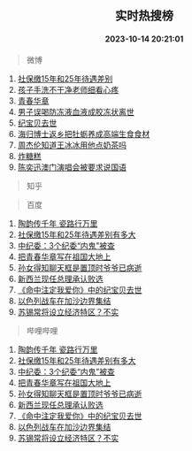 <div align="center"><h2>实时热搜榜</h2><h4>2023-10-14 20:21:01</h4></div>

> 微博  

1. [社保缴15年和25年待遇差别](https://s.weibo.com/weibo?q=%23%E7%A4%BE%E4%BF%9D%E7%BC%B415%E5%B9%B4%E5%92%8C25%E5%B9%B4%E5%BE%85%E9%81%87%E5%B7%AE%E5%88%AB%23&t=31&band_rank=1&Refer=top)<br />
2. [孩子手洗不干净老师细看心疼](https://s.weibo.com/weibo?q=%23%E5%AD%A9%E5%AD%90%E6%89%8B%E6%B4%97%E4%B8%8D%E5%B9%B2%E5%87%80%E8%80%81%E5%B8%88%E7%BB%86%E7%9C%8B%E5%BF%83%E7%96%BC%23&t=31&band_rank=2&Refer=top)<br />
3. [青春华章](https://s.weibo.com/weibo?q=%23%E9%9D%92%E6%98%A5%E5%8D%8E%E7%AB%A0%23&t=31&band_rank=3&Refer=top)<br />
4. [男子误喝防冻液血液成胶冻状离世](https://s.weibo.com/weibo?q=%23%E7%94%B7%E5%AD%90%E8%AF%AF%E5%96%9D%E9%98%B2%E5%86%BB%E6%B6%B2%E8%A1%80%E6%B6%B2%E6%88%90%E8%83%B6%E5%86%BB%E7%8A%B6%E7%A6%BB%E4%B8%96%23&t=31&band_rank=4&Refer=top)<br />
5. [纪宝贝去世](https://s.weibo.com/weibo?q=%23%E7%BA%AA%E5%AE%9D%E8%B4%9D%E5%8E%BB%E4%B8%96%23&t=31&band_rank=5&Refer=top)<br />
6. [海归博士返乡把牡蛎养成高端生食食材](https://s.weibo.com/weibo?q=%23%E6%B5%B7%E5%BD%92%E5%8D%9A%E5%A3%AB%E8%BF%94%E4%B9%A1%E6%8A%8A%E7%89%A1%E8%9B%8E%E5%85%BB%E6%88%90%E9%AB%98%E7%AB%AF%E7%94%9F%E9%A3%9F%E9%A3%9F%E6%9D%90%23&t=31&band_rank=6&Refer=top)<br />
7. [周杰伦知道王冰冰用他点奶茶吗](https://s.weibo.com/weibo?q=%23%E5%91%A8%E6%9D%B0%E4%BC%A6%E7%9F%A5%E9%81%93%E7%8E%8B%E5%86%B0%E5%86%B0%E7%94%A8%E4%BB%96%E7%82%B9%E5%A5%B6%E8%8C%B6%E5%90%97%23&t=31&band_rank=7&Refer=top)<br />
8. [炸糖糕](https://s.weibo.com/weibo?q=%E7%82%B8%E7%B3%96%E7%B3%95&t=31&band_rank=8&Refer=top)<br />
9. [陈奕迅澳门演唱会被要求说国语](https://s.weibo.com/weibo?q=%23%E9%99%88%E5%A5%95%E8%BF%85%E6%BE%B3%E9%97%A8%E6%BC%94%E5%94%B1%E4%BC%9A%E8%A2%AB%E8%A6%81%E6%B1%82%E8%AF%B4%E5%9B%BD%E8%AF%AD%23&t=31&band_rank=9&Refer=top)<br />

> 知乎  


> 百度  

1. [陶韵传千年 瓷路行万里](https://www.baidu.com/s?wd=%E9%99%B6%E9%9F%B5%E4%BC%A0%E5%8D%83%E5%B9%B4+%E7%93%B7%E8%B7%AF%E8%A1%8C%E4%B8%87%E9%87%8C&sa=fyb_news&rsv_dl=fyb_news)<br />
2. [社保缴15年和25年待遇差别有多大](https://www.baidu.com/s?wd=%E7%A4%BE%E4%BF%9D%E7%BC%B415%E5%B9%B4%E5%92%8C25%E5%B9%B4%E5%BE%85%E9%81%87%E5%B7%AE%E5%88%AB%E6%9C%89%E5%A4%9A%E5%A4%A7&sa=fyb_news&rsv_dl=fyb_news)<br />
3. [中纪委：3个纪委“内鬼”被查](https://www.baidu.com/s?wd=%E4%B8%AD%E7%BA%AA%E5%A7%94%EF%BC%9A3%E4%B8%AA%E7%BA%AA%E5%A7%94%E2%80%9C%E5%86%85%E9%AC%BC%E2%80%9D%E8%A2%AB%E6%9F%A5&sa=fyb_news&rsv_dl=fyb_news)<br />
4. [把青春华章写在祖国大地上](https://www.baidu.com/s?wd=%E6%8A%8A%E9%9D%92%E6%98%A5%E5%8D%8E%E7%AB%A0%E5%86%99%E5%9C%A8%E7%A5%96%E5%9B%BD%E5%A4%A7%E5%9C%B0%E4%B8%8A&sa=fyb_news&rsv_dl=fyb_news)<br />
5. [孙女得知聊天框是置顶时爷爷已病逝](https://www.baidu.com/s?wd=%E5%AD%99%E5%A5%B3%E5%BE%97%E7%9F%A5%E8%81%8A%E5%A4%A9%E6%A1%86%E6%98%AF%E7%BD%AE%E9%A1%B6%E6%97%B6%E7%88%B7%E7%88%B7%E5%B7%B2%E7%97%85%E9%80%9D&sa=fyb_news&rsv_dl=fyb_news)<br />
6. [新西兰现任总理承认败选](https://www.baidu.com/s?wd=%E6%96%B0%E8%A5%BF%E5%85%B0%E7%8E%B0%E4%BB%BB%E6%80%BB%E7%90%86%E6%89%BF%E8%AE%A4%E8%B4%A5%E9%80%89&sa=fyb_news&rsv_dl=fyb_news)<br />
7. [《命中注定我爱你》中的纪宝贝去世](https://www.baidu.com/s?wd=%E3%80%8A%E5%91%BD%E4%B8%AD%E6%B3%A8%E5%AE%9A%E6%88%91%E7%88%B1%E4%BD%A0%E3%80%8B%E4%B8%AD%E7%9A%84%E7%BA%AA%E5%AE%9D%E8%B4%9D%E5%8E%BB%E4%B8%96&sa=fyb_news&rsv_dl=fyb_news)<br />
8. [以色列战车在加沙边界集结](https://www.baidu.com/s?wd=%E4%BB%A5%E8%89%B2%E5%88%97%E6%88%98%E8%BD%A6%E5%9C%A8%E5%8A%A0%E6%B2%99%E8%BE%B9%E7%95%8C%E9%9B%86%E7%BB%93&sa=fyb_news&rsv_dl=fyb_news)<br />
9. [苏锡常将设立经济特区？不实](https://www.baidu.com/s?wd=%E8%8B%8F%E9%94%A1%E5%B8%B8%E5%B0%86%E8%AE%BE%E7%AB%8B%E7%BB%8F%E6%B5%8E%E7%89%B9%E5%8C%BA%EF%BC%9F%E4%B8%8D%E5%AE%9E&sa=fyb_news&rsv_dl=fyb_news)<br />

> 哔哩哔哩  

1. [陶韵传千年 瓷路行万里](https://www.baidu.com/s?wd=%E9%99%B6%E9%9F%B5%E4%BC%A0%E5%8D%83%E5%B9%B4+%E7%93%B7%E8%B7%AF%E8%A1%8C%E4%B8%87%E9%87%8C&sa=fyb_news&rsv_dl=fyb_news)<br />
2. [社保缴15年和25年待遇差别有多大](https://www.baidu.com/s?wd=%E7%A4%BE%E4%BF%9D%E7%BC%B415%E5%B9%B4%E5%92%8C25%E5%B9%B4%E5%BE%85%E9%81%87%E5%B7%AE%E5%88%AB%E6%9C%89%E5%A4%9A%E5%A4%A7&sa=fyb_news&rsv_dl=fyb_news)<br />
3. [中纪委：3个纪委“内鬼”被查](https://www.baidu.com/s?wd=%E4%B8%AD%E7%BA%AA%E5%A7%94%EF%BC%9A3%E4%B8%AA%E7%BA%AA%E5%A7%94%E2%80%9C%E5%86%85%E9%AC%BC%E2%80%9D%E8%A2%AB%E6%9F%A5&sa=fyb_news&rsv_dl=fyb_news)<br />
4. [把青春华章写在祖国大地上](https://www.baidu.com/s?wd=%E6%8A%8A%E9%9D%92%E6%98%A5%E5%8D%8E%E7%AB%A0%E5%86%99%E5%9C%A8%E7%A5%96%E5%9B%BD%E5%A4%A7%E5%9C%B0%E4%B8%8A&sa=fyb_news&rsv_dl=fyb_news)<br />
5. [孙女得知聊天框是置顶时爷爷已病逝](https://www.baidu.com/s?wd=%E5%AD%99%E5%A5%B3%E5%BE%97%E7%9F%A5%E8%81%8A%E5%A4%A9%E6%A1%86%E6%98%AF%E7%BD%AE%E9%A1%B6%E6%97%B6%E7%88%B7%E7%88%B7%E5%B7%B2%E7%97%85%E9%80%9D&sa=fyb_news&rsv_dl=fyb_news)<br />
6. [新西兰现任总理承认败选](https://www.baidu.com/s?wd=%E6%96%B0%E8%A5%BF%E5%85%B0%E7%8E%B0%E4%BB%BB%E6%80%BB%E7%90%86%E6%89%BF%E8%AE%A4%E8%B4%A5%E9%80%89&sa=fyb_news&rsv_dl=fyb_news)<br />
7. [《命中注定我爱你》中的纪宝贝去世](https://www.baidu.com/s?wd=%E3%80%8A%E5%91%BD%E4%B8%AD%E6%B3%A8%E5%AE%9A%E6%88%91%E7%88%B1%E4%BD%A0%E3%80%8B%E4%B8%AD%E7%9A%84%E7%BA%AA%E5%AE%9D%E8%B4%9D%E5%8E%BB%E4%B8%96&sa=fyb_news&rsv_dl=fyb_news)<br />
8. [以色列战车在加沙边界集结](https://www.baidu.com/s?wd=%E4%BB%A5%E8%89%B2%E5%88%97%E6%88%98%E8%BD%A6%E5%9C%A8%E5%8A%A0%E6%B2%99%E8%BE%B9%E7%95%8C%E9%9B%86%E7%BB%93&sa=fyb_news&rsv_dl=fyb_news)<br />
9. [苏锡常将设立经济特区？不实](https://www.baidu.com/s?wd=%E8%8B%8F%E9%94%A1%E5%B8%B8%E5%B0%86%E8%AE%BE%E7%AB%8B%E7%BB%8F%E6%B5%8E%E7%89%B9%E5%8C%BA%EF%BC%9F%E4%B8%8D%E5%AE%9E&sa=fyb_news&rsv_dl=fyb_news)<br />
